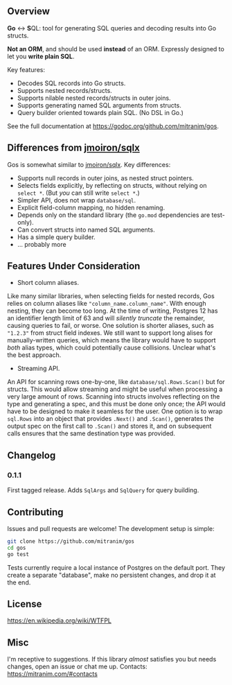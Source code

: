 ## Overview

**Go** ↔︎ **S**QL: tool for generating SQL queries and decoding results into Go structs.

**Not an ORM**, and should be used **instead** of an ORM. Expressly designed to let you **write plain SQL**.

Key features:

* Decodes SQL records into Go structs.
* Supports nested records/structs.
* Supports nilable nested records/structs in outer joins.
* Supports generating named SQL arguments from structs.
* Query builder oriented towards plain SQL. (No DSL in Go.)

See the full documentation at https://godoc.org/github.com/mitranim/gos.

## Differences from [jmoiron/sqlx](https://github.com/jmoiron/sqlx)

Gos is somewhat similar to [jmoiron/sqlx](https://github.com/jmoiron/sqlx). Key differences:

* Supports null records in outer joins, as nested struct pointers.
* Selects fields explicitly, by reflecting on structs, without relying on `select *`. (But _you_ can still write `select *`.)
* Simpler API, does not wrap `database/sql`.
* Explicit field-column mapping, no hidden renaming.
* Depends only on the standard library (the `go.mod` dependencies are test-only).
* Can convert structs into named SQL arguments.
* Has a simple query builder.
* ... probably more

## Features Under Consideration

* Short column aliases.

Like many similar libraries, when selecting fields for nested records, Gos relies on column aliases like `"column_name.column_name"`. With enough nesting, they can become too long. At the time of writing, Postgres 12 has an identifier length limit of 63 and will _silently truncate_ the remainder, causing queries to fail, or worse. One solution is shorter aliases, such as `"1.2.3"` from struct field indexes. We still want to support long alises for manually-written queries, which means the library would have to support _both_ alias types, which could potentially cause collisions. Unclear what's the best approach.

* Streaming API.

An API for scanning rows one-by-one, like `database/sql.Rows.Scan()` but for structs. This would allow streaming and might be useful when processing a very large amount of rows. Scanning into structs involves reflecting on the type and generating a spec, and this must be done only once; the API would have to be designed to make it seamless for the user. One option is to wrap `sql.Rows` into an object that provides `.Next()` and `.Scan()`, generates the output spec on the first call to `.Scan()` and stores it, and on subsequent calls ensures that the same destination type was provided.

## Changelog

### 0.1.1

First tagged release. Adds `SqlArgs` and `SqlQuery` for query building.

## Contributing

Issues and pull requests are welcome! The development setup is simple:

```sh
git clone https://github.com/mitranim/gos
cd gos
go test
```

Tests currently require a local instance of Postgres on the default port. They create a separate "database", make no persistent changes, and drop it at the end.

## License

https://en.wikipedia.org/wiki/WTFPL

## Misc

I'm receptive to suggestions. If this library _almost_ satisfies you but needs changes, open an issue or chat me up. Contacts: https://mitranim.com/#contacts
